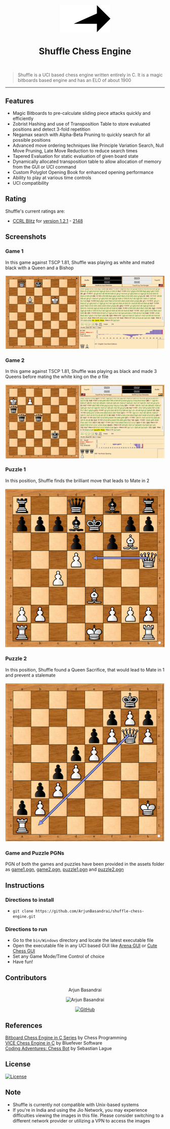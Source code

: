 <p align="center"><a href="https://github.com/ArjunBasandrai" target="_blank"><img src="assets/logo.png" width=160 title="ShuffleAI" alt="ShuffleAI"></a>
</p>

<h1 align="center"> Shuffle Chess Engine </h1>
<br/>

> Shuffle is a UCI based chess engine written entirely in C.
> It is a magic bitboards based engine and has an ELO of about 1900

---

## Features
- Magic Bitboards to pre-calculate sliding piece attacks quickly and efficiently
- Zobrist Hashing and use of Transposition Table to store evaluated positions and detect 3-fold repetition
- Negamax search with Alpha-Beta Pruning to quickly search for all possible positions
- Advanced move ordering techniques like Principle Variation Search, Null Move Pruning, Late Move Reduction to reduce search times
- Tapered Evaluation for static evaluation of given board state
- Dynamically allocated transposition table to allow allocation of memory from the GUI or UCI command
- Custom Polyglot Opening Book for enhanced opening performance
- Ability to play at various time controls
- UCI compatibility

## Rating

Shuffle's current ratings are:
- [CCRL Blitz](https://ccrl.chessdom.com/ccrl/4040/) for [version 1.2.1](https://github.com/ArjunBasandrai/shuffle-chess-engine/releases/tag/v1.2.1) - [2148](https://ccrl.chessdom.com/ccrl/404/cgi/engine_details.cgi?print=Details&each_game=1&eng=Shuffle%201.2.1%2064-bit#Shuffle_1_2_1_64-bit)

## Screenshots
### Game 1 
In this game against TSCP 1.81, Shuffle was playing as white and mated black with a Queen and a Bishop <br/><br/>
![game 1](assets/game1.png)  

### Game 2
In this game against TSCP 1.81, Shuffle was playing as black and made 3 Queens before mating the white king on the _a_ file <br/><br/>
![game 2](assets/game2.png)

### Puzzle 1
In this position, Shuffle finds the brilliant move that leads to Mate in 2 <br/><br/>
![puzzle 1](assets/puzzle1.png)

### Puzzle 2
In this position, Shuffle found a Queen Sacrifice, that would lead to Mate in 1 and prevent a stalemate <br/><br/>
![puzzle 2](assets/puzzle2.png)

### Game and Puzzle PGNs
PGN of both the games and puzzles have been provided in the assets folder as [game1.pgn](https://github.com/ArjunBasandrai/shuffle-chess-engine/blob/main/assets/game1.pgn), [game2.pgn](https://github.com/ArjunBasandrai/shuffle-chess-engine/blob/main/assets/game2.pgn), [puzzle1.pgn](https://github.com/ArjunBasandrai/shuffle-chess-engine/blob/main/assets/puzzle1.pgn) and [puzzle2.pgn](https://github.com/ArjunBasandrai/shuffle-chess-engine/blob/main/assets/puzzle2.pgn)

## Instructions

### Directions to install

- `git clone https://github.com/ArjunBasandrai/shuffle-chess-engine.git`

### Directions to run

- Go to the `bin/Windows` directory and locate the latest executable file
- Open the executable file in any UCI based GUI like [Arena GUI](http://www.playwitharena.de/) or  [Cute Chess GUI](https://cutechess.com/)
- Set any Game Mode/Time Control of choice
- Have fun!

## Contributors

<p align="center">Arjun Basandrai</p>
<p align="center">
  <img src = "https://avatars.githubusercontent.com/u/64721050?v=4" width="150" alt="Arjun Basandrai">
</p>
  <p align="center">
    <a href = "https://github.com/ArjunBasandrai">
      <img src = "http://www.iconninja.com/files/241/825/211/round-collaboration-social-github-code-circle-network-icon.svg" width="36" height = "36" alt="GitHub"/>
    </a>
  </p>

## References

[Bitboard Chess Engine in C Series](https://www.youtube.com/playlist?list=PLmN0neTso3Jxh8ZIylk74JpwfiWNI76Cs) by Chess Programming <br>
[VICE Chess Engine in C](https://www.youtube.com/watch?v=bGAfaepBco4&list=PLZ1QII7yudbc-Ky058TEaOstZHVbT-2hg) by Bluefever Software <br>
[Coding Adventures: Chess Bot](https://www.youtube.com/watch?v=U4ogK0MIzqk&t=1007s&pp=ygUWY2hlc3MgZW5naW5lIHNlYmFzdGlhbg%3D%3D) by Sebastian Lague

## License
[![License](http://img.shields.io/:license-mit-blue.svg?style=flat-square)](http://badges.mit-license.org)

## Note
- Shuffle is currently not compatible with Unix-based systems
- If you're in India and using the Jio Network, you may experience difficulties viewing the images in this file. Please consider switching to a different network provider or utilizing a VPN to access the images

